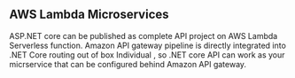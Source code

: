  ## AWS Lambda Microservices

ASP.NET core can be published as complete API project on AWS Lambda Serverless function. Amazon API gateway pipeline is directly integrated
into .NET Core routing out of box Individual , so .NET core API can work as your micrservice that can be configured behind Amazon API 
gateway. 
